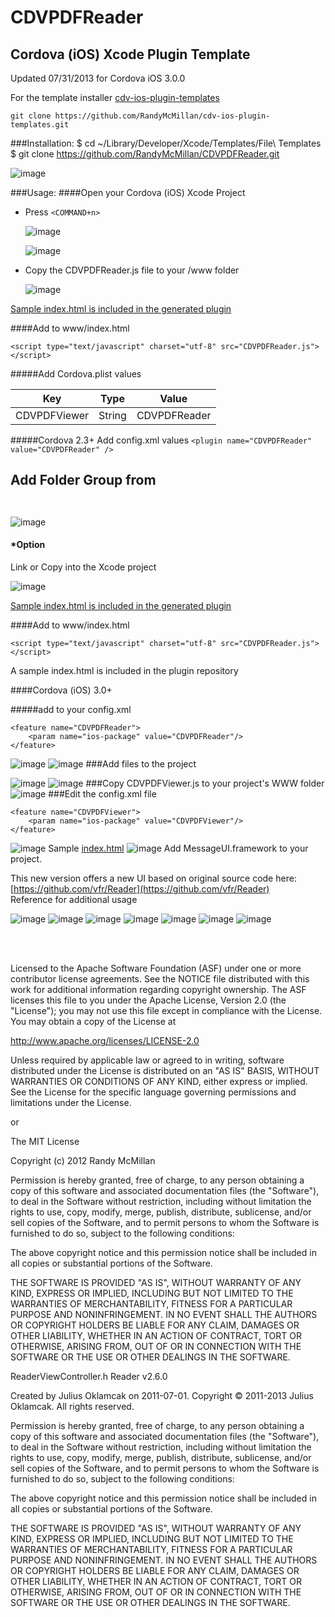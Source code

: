 CDVPDFReader
===

Cordova (iOS) Xcode Plugin Template
---

Updated 07/31/2013 for Cordova iOS 3.0.0

For the template installer [cdv-ios-plugin-templates](https://github.com/RandyMcMillan/cdv-ios-plugin-templates)

    git clone https://github.com/RandyMcMillan/cdv-ios-plugin-templates.git

###Installation:
    $ cd ~/Library/Developer/Xcode/Templates/File\ Templates
    $ git clone https://github.com/RandyMcMillan/CDVPDFReader.git

![image](https://raw.github.com/RandyMcMillan/CDVPDFReader/master/ScreenShot.png)

###Usage:
####Open your Cordova (iOS) Xcode Project

* Press `<COMMAND+n>`    

    ![image](https://raw.github.com/RandyMcMillan/CDVPDFReader/master/ScreenShot2.png)  


    ![image](https://raw.github.com/RandyMcMillan/CDVPDFReader/master/ScreenShot3.png) 

* Copy the CDVPDFReader.js file to your /www folder

    ![image](https://raw.github.com/RandyMcMillan/CDVPDFReader/master/ScreenShot4.png)
    
[Sample index.html is included in the generated plugin](https://raw.github.com/RandyMcMillan/CDVPDFReader/master/CDVPDFReader.xctemplate/index.html)

####Add to www/index.html

`<script type="text/javascript" charset="utf-8" src="CDVPDFReader.js"></script>`




#####Add Cordova.plist values

| Key | Type | Value |
| ------------ |---| ------------- |
| CDVPDFViewer | String | CDVPDFReader |

#####Cordova 2.3+ Add config.xml values
`<plugin name="CDVPDFReader" value="CDVPDFReader" />`




Add Folder Group from 
---
`   `

![image](https://raw.github.com/RandyMcMillan/CDVPDFReader/master/CDVPDFReader.xctemplate/ScreenShot1.png)

#### *Option 

Link or Copy into the Xcode project


![image](https://raw.github.com/RandyMcMillan/CDVPDFReader/master/CDVPDFReader.xctemplate/ScreenShot2.png)
<br>

[Sample index.html is included in the generated plugin](https://raw.github.com/RandyMcMillan/CDVPDFReader/master/CDVPDFReader.xctemplate/index.html)



####Add to www/index.html

`<script type="text/javascript" charset="utf-8" src="CDVPDFReader.js"></script>`

A sample index.html is included in the plugin repository

####Cordova (iOS) 3.0+

#####add to your config.xml 

    <feature name="CDVPDFReader">
        <param name="ios-package" value="CDVPDFReader"/>
    </feature>


![image](https://raw.github.com/RandyMcMillan/CDVPDFReader/master/AddFilesToProject.png)
![image](https://raw.github.com/RandyMcMillan/CDVPDFReader/master/AddProjectsToProject2.png)
###Add files to the project

![image](https://raw.github.com/RandyMcMillan/CDVPDFReader/master/CopyJSToWWW.png)
![image](https://raw.github.com/RandyMcMillan/CDVPDFReader/master/CopyJSToWWW2.png)
###Copy CDVPDFViewer.js to your project's WWW folder
![image](https://raw.github.com/RandyMcMillan/CDVPDFReader/master/EditConfigXML.png)
###Edit the config.xml file

    <feature name="CDVPDFViewer">
        <param name="ios-package" value="CDVPDFViewer"/>
    </feature>

![image](https://raw.github.com/RandyMcMillan/CDVPDFReader/master/IndexHTML.png)
Sample [index.html](https://raw.github.com/RandyMcMillan/PDFViewer/master/index.html)
![image](https://raw.github.com/RandyMcMillan/CDVPDFReader/master/MessageUI.png)
Add MessageUI.framework to your project.



This new version offers a new UI based on original source code here: [https://github.com/vfr/Reader](https://github.com/vfr/Reader)
<br>Reference for additional usage 

![image](https://raw.github.com/RandyMcMillan/CDVPDFReader/master/viewportrait.png)
![image](https://raw.github.com/RandyMcMillan/CDVPDFReader/master/viewportrait2.png)
![image](https://raw.github.com/RandyMcMillan/CDVPDFReader/master/ipadlandscapeview.png)
![image](https://raw.github.com/RandyMcMillan/CDVPDFReader/master/ipadlandscapeview2.png)
![image](https://raw.github.com/RandyMcMillan/CDVPDFReader/master/ipadlandscapeview3.png)
![image](https://raw.github.com/RandyMcMillan/CDVPDFReader/master/ipadlandscapeview4.png)
![image](https://raw.github.com/RandyMcMillan/CDVPDFReader/master/ipadlandscapeview5.png)







<br><br>

 Licensed to the Apache Software Foundation (ASF) under one
 or more contributor license agreements.  See the NOTICE file
 distributed with this work for additional information
 regarding copyright ownership.  The ASF licenses this file
 to you under the Apache License, Version 2.0 (the
 "License"); you may not use this file except in compliance
 with the License.  You may obtain a copy of the License at
 
 http://www.apache.org/licenses/LICENSE-2.0
 
 Unless required by applicable law or agreed to in writing,
 software distributed under the License is distributed on an
 "AS IS" BASIS, WITHOUT WARRANTIES OR CONDITIONS OF ANY
 KIND, either express or implied.  See the License for the
 specific language governing permissions and limitations
 under the License.
 
 
 or 
 
 
 The MIT License

 Copyright (c) 2012 Randy McMillan

 Permission is hereby granted, free of charge, to any person obtaining a copy of this software and associated documentation files (the "Software"), to deal in the Software without restriction, including without limitation the rights to use, copy, modify, merge, publish, distribute, sublicense, and/or sell copies of the Software, and to permit persons to whom the Software is furnished to do so, subject to the following conditions:

 The above copyright notice and this permission notice shall be included in all copies or substantial portions of the Software.

 THE SOFTWARE IS PROVIDED "AS IS", WITHOUT WARRANTY OF ANY KIND, EXPRESS OR IMPLIED, INCLUDING BUT NOT LIMITED TO THE WARRANTIES OF MERCHANTABILITY, FITNESS FOR A PARTICULAR PURPOSE AND NONINFRINGEMENT. IN NO EVENT SHALL THE AUTHORS OR COPYRIGHT HOLDERS BE LIABLE FOR ANY CLAIM, DAMAGES OR OTHER LIABILITY, WHETHER IN AN ACTION OF CONTRACT, TORT OR OTHERWISE, ARISING FROM, OUT OF OR IN CONNECTION WITH THE SOFTWARE OR THE USE OR OTHER DEALINGS IN THE SOFTWARE.




 ReaderViewController.h
 Reader v2.6.0

 Created by Julius Oklamcak on 2011-07-01.
 Copyright © 2011-2013 Julius Oklamcak. All rights reserved.

 Permission is hereby granted, free of charge, to any person obtaining a copy
 of this software and associated documentation files (the "Software"), to deal
 in the Software without restriction, including without limitation the rights to
 use, copy, modify, merge, publish, distribute, sublicense, and/or sell copies
 of the Software, and to permit persons to whom the Software is furnished to
 do so, subject to the following conditions:

 The above copyright notice and this permission notice shall be included in all
 copies or substantial portions of the Software.

 THE SOFTWARE IS PROVIDED "AS IS", WITHOUT WARRANTY OF ANY KIND, EXPRESS
 OR IMPLIED, INCLUDING BUT NOT LIMITED TO THE WARRANTIES OF MERCHANTABILITY,
 FITNESS FOR A PARTICULAR PURPOSE AND NONINFRINGEMENT. IN NO EVENT SHALL THE
 AUTHORS OR COPYRIGHT HOLDERS BE LIABLE FOR ANY CLAIM, DAMAGES OR OTHER LIABILITY,
 WHETHER IN AN ACTION OF CONTRACT, TORT OR OTHERWISE, ARISING FROM, OUT OF OR IN
 CONNECTION WITH THE SOFTWARE OR THE USE OR OTHER DEALINGS IN THE SOFTWARE.

